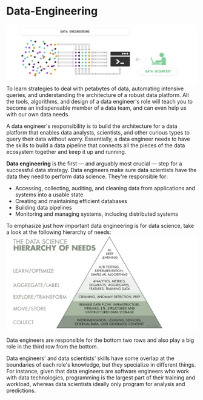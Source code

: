 # Data-Engineering

<Img src="https://github.com/rhnyewale/DataQuest/blob/master/Data%20Engineering.jpg?raw=true">
To learn strategies to deal with petabytes of data, automating intensive queries, and understanding the architecture of a robust data platform. All the tools, algorithms, and design of a data engineer's role will teach you to become an indispensable member of a data team, and can even help  us with our own data needs.

A data engineer's responsibility is to build the architecture for a data platform that enables data analysts, scientists, and other curious types to query their data without worry. Essentially, a data engineer needs to have the skills to build a data pipeline that connects all the pieces of the data ecosystem together and keep it up and running.

**Data engineering** is the first — and arguably most crucial — step for a successful data strategy. Data engineers make sure data scientists have the data they need to perform data science. They're responsible for:

* Accessing, collecting, auditing, and cleaning data from applications and systems into a usable state
* Creating and maintaining efficient databases
* Building data pipelines
* Monitoring and managing systems, including distributed systems

To emphasize just how important data engineering is for data science, take a look at the following hierarchy of needs:
<Img src="https://github.com/rhnyewale/DataQuest/blob/master/Data%20Science%20Hierarchy.jpg?raw=true">

Data engineers are responsible for the bottom two rows and also play a big role in the third row from the bottom.

Data engineers' and data scientists' skills have some overlap at the boundaries of each role's knowledge, but they specialize in different things. For instance, given that data engineers are software engineers who work with data technologies, programming is the largest part of their training and workload, whereas data scientists ideally only program for analysis and predictions.
